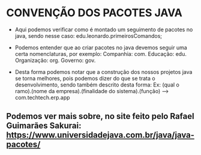 # CONVENÇÃO DOS PACOTES JAVA

- Aqui podemos verificar como é montado um seguimento de pacotes no java, sendo nesse caso: edu.leonardo.primeirosComandos;

- Podemos entender que ao criar pacotes no java devemos seguir uma certa nomenclaturas, por exemplo:
        Companhia: com.
        Educação: edu.
        Organização: org.
        Governo: gov.

- Desta forma podemos notar que a construção dos nossos projetos java se torna melhores, pois podemos dizer do que se trata o desenvolvimento, sendo também descrito desta forma:
        Ex: (qual o ramo).(nome da empresa).(finalidade do sistema).(função) --> com.techtech.erp.app     


## Podemos ver mais sobre, no site feito pelo Rafael Guimarães Sakurai: https://www.universidadejava.com.br/java/java-pacotes/